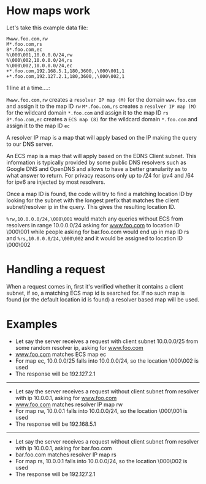 # How maps work
Let's take this example data file:

```
Mwww.foo.com,rw
M*.foo.com,rs
8*.foo.com,ec
%\000\001,10.0.0.0/24,rw
%\000\002,10.0.0.0/24,rs
%\000\002,10.0.0.0/24,ec
+*.foo.com,192.168.5.1,180,3600,,\000\001,1
+*.foo.com,192.127.2.1,180,3600,,\000\002,1
```
1 line at a time....:

`Mwww.foo.com,rw` creates a `resolver IP map (M)` for the domain `www.foo.com` and assign it to the map ID `rw`
`M*.foo.com,rs` creates a `resolver IP map (M)` for the wildcard domain `*.foo.com` and assign it to the map ID `rs`
`8*.foo.com,ec` creates a `ECS map (8)` for the wildcard domain `*.foo.com` and assign it to the map ID `ec`

A resolver IP map is a map that will apply based on the IP making the query to our DNS server.

An ECS map is a map that will apply based on the EDNS Client subnet. This information is typically provided by some public DNS resolvers such as Google DNS and OpenDNS and allows to have a better granularity as to what answer to return.
For privacy reasons only up to /24 for ipv4 and /64 for ipv6 are injected by most resolvers.

Once a map ID is found, the code will try to find a matching location ID by looking for the subnet with the longest prefix that matches the client subnet/resolver ip in the query. This gives the resulting location ID.

`%rw,10.0.0.0/24,\000\001`  would match any queries without ECS from resolvers in range 10.0.0.0/24 asking for www.foo.com to location ID \000\001 while people asking for bar.foo.com would end up in map ID rs and `%rs,10.0.0.0/24,\000\002` and it would be assigned to location ID \000\002

# Handling a request
When a request comes in, first it's verified whether it contains a client subnet, if so, a matching ECS map id is searched for. If  no such map is found (or the default location id is found) a resolver based map will be used.
# Examples
- Let say the server receives a request with client subnet 10.0.0.0/25 from some random resolver ip, asking for www.foo.com
- www.foo.com matches ECS map ec
- For map ec, 10.0.0.0/25 falls into 10.0.0.0/24, so the location \000\002 is used
- The response will be 192.127.2.1
---
- Let say the server receives a request without client subnet from resolver with ip 10.0.0.1, asking for www.foo.com
- www.foo.com matches resolver IP map rw
- For map rw, 10.0.0.1 falls into 10.0.0.0/24, so the location \000\001 is used
- The response will be 192.168.5.1
---
- Let say the server receives a request without client subnet from resolver with ip 10.0.0.1, asking for bar.foo.com
- bar.foo.com matches resolver IP map rs
- For map rs, 10.0.0.1 falls into 10.0.0.0/24, so the location \000\002 is used
- The response will be 192.127.2.1
